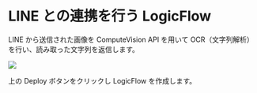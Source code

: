 # LINE との連携を行う LogicFlow

 LINE から送信された画像を ComputeVision API を用いて OCR（文字列解析）を行い、読み取った文字列を返信します。<br />
 
 <a href="https://portal.azure.com/#create/Microsoft.Template/uri/https%3A%2F%2Fraw.githubusercontent.com%2Fahf0124%2Fdecode2018%2Fmaster%2FSample2%2Fdecode2018samplelinebot.json" target="_blank">		
     <img src="http://azuredeploy.net/deploybutton.png"/>		
 </a>		

上の Deploy ボタンをクリックし LogicFlow を作成します。<br />
